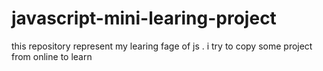# javascript-mini-learing-project
this repository represent my learing fage of js . i try to copy some project from online to learn
